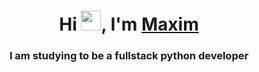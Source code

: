 <h1 align="center">
Hi <img src="https://github.com/blackcater/blackcater/raw/main/images/Hi.gif" height="32"/>, I'm <a href="#">Maxim</a> 
</h1>
<h3 align="center">I am studying to be a fullstack python developer</h3>
